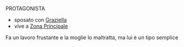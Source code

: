 PROTAGONISTA

- sposato con [Graziella](Graziella.md)
- vive a [Zona Principale](Zona%20Principale.md)

Fa un lavoro frustante e la moglie lo maltratta, ma lui è un tipo semplice
